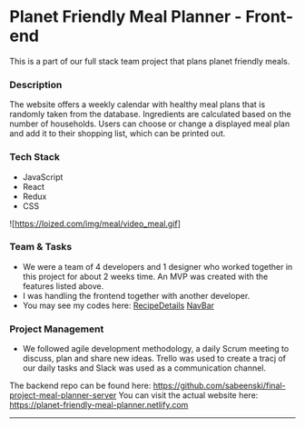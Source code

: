 # Planet Friendly Meal Planner - Front-end
This is a part of our full stack team project that plans planet friendly meals.
  
### Description 

The website offers a weekly calendar with healthy meal plans that is randomly taken from the database. Ingredients are calculated based on the number of households. Users can choose or change a displayed meal plan and add it to their shopping list, which can be printed out.

### Tech Stack

* JavaScript
* React
* Redux
* CSS

![https://loized.com/img/meal/video_meal.gif]


### Team & Tasks
* We were a team of 4 developers and 1 designer who worked together in this project for about 2 weeks time. An MVP was created with the features listed above. 
* I was handling the frontend together with another developer. 
* You may see my codes here: 
[RecipeDetails](https://github.com/sabeenski/final-project-meal-planner-client/blob/master/src/components/recipes/RecipeDetails.js)
[NavBar](https://github.com/sabeenski/final-project-meal-planner-client/blob/master/src/components/navbar/Navbar.js)

### Project Management
* We followed agile development methodology, a daily Scrum meeting to discuss, plan and share new ideas. Trello was used to create a tracj of our daily tasks and Slack was used as a communication channel. 

The backend repo can be found here: https://github.com/sabeenski/final-project-meal-planner-server 
You can visit the actual website here: https://planet-friendly-meal-planner.netlify.com
***************************************************************************************************

